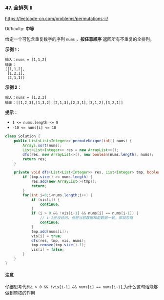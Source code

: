 ### 47. 全排列 II

https://leetcode-cn.com/problems/permutations-ii/

Difficulty: **中等**


给定一个可包含重复数字的序列 `nums` ，**按任意顺序** 返回所有不重复的全排列。

**示例 1：**

```
输入：nums = [1,1,2]
输出：
[[1,1,2],
 [1,2,1],
 [2,1,1]]
```

**示例 2：**

```
输入：nums = [1,2,3]
输出：[[1,2,3],[1,3,2],[2,1,3],[2,3,1],[3,1,2],[3,2,1]]
```

**提示：**

*   `1 <= nums.length <= 8`
*   `-10 <= nums[i] <= 10`


```java
class Solution {
    public List<List<Integer>> permuteUnique(int[] nums) {
        Arrays.sort(nums);
        List<List<Integer>> res = new ArrayList<>();
        dfs(res, new ArrayList<>(), new boolean[nums.length], nums);
        return res;
    }

    private void dfs(List<List<Integer>> res, List<Integer> tmp, boolean[] vis, int[] nums) {
        if (tmp.size() >= nums.length) {
            res.add(new ArrayList<>(tmp));
            return;
        }
        for(int i=0;i<nums.length;i++) {
            if (vis[i]) {
                continue;
            }
            if (i > 0 && !vis[i-1] && nums[i] == nums[i-1]) {
                // i-1还没访问，但是当前数据和前数据一致，那就忽略
                continue;
            }
            tmp.add(nums[i]);
            vis[i] = true;
            dfs(res, tmp, vis, nums);
            tmp.remove(tmp.size()-1);
            vis[i] = false;
        }
    }
}
```

#### 注意

仔细思考代码`i > 0 && !vis[i-1] && nums[i] == nums[i-1]`,为什么这句话能够做到剪枝的作用